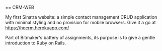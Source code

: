 == CRM-WEB

My first Sinatra website: a simple contact management CRUD application with minimal styling and no provision for mobile 
browsers. Give it a go at https://hqcrm.herokuapp.com/

Part of Bitmaker's battery of assignments, its purpose is to give a gentle introduction to Ruby on Rails.

